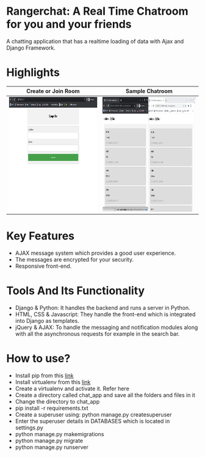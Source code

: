 # Rangerchat: A Real Time Chatroom for you and your friends
A chatting application that has a realtime loading of data with Ajax and Django Framework.

# Highlights
| Create or Join Room  | Sample Chatroom   |
| -------------------- | ----------------- |
|<img src="create_room.png"  width="600" height="300">| <img src="coders.png"  width="600" height="300"> |

# Key Features 
* AJAX message system which provides a good user experience.
* The messages are encrypted for your security.
* Responsive front-end.

# Tools And Its Functionality
* Django & Python: It handles the backend and runs a server in Python.
* HTML, CSS & Javascript: They handle the front-end which is integrated into Django as templates.
* jQuery & AJAX: To handle the messaging and notification modules along with all the asynchronous requests for example in the search bar.

# How to use?
* Install pip from this <a href="https://pip.pypa.io/en/stable/installation/" target="_blank">link</a>
* Install virtualenv from this <a href="https://virtualenv.pypa.io/en/latest/installation.html" target="_blank">link</a>
* Create a virtualenv and activate it. Refer here
* Create a directory called chat_app and save all the folders and files in it
* Change the directory to chat_app
* pip install -r requirements.txt
* Create a superuser using: python manage.py createsuperuser
* Enter the superuser details in DATABASES which is located in settings.py
* python manage.py makemigrations
* python manage.py migrate
* python manage.py runserver
